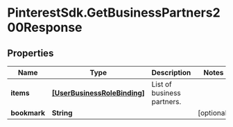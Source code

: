# PinterestSdk.GetBusinessPartners200Response

## Properties

Name | Type | Description | Notes
------------ | ------------- | ------------- | -------------
**items** | [**[UserBusinessRoleBinding]**](UserBusinessRoleBinding.md) | List of business partners. | 
**bookmark** | **String** |  | [optional] 



